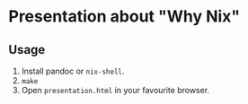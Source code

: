 # Presentation about "Why Nix"

## Usage
1. Install pandoc or `nix-shell`.
2. `make`
3. Open `presentation.html` in your favourite browser.
